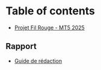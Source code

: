 # Table of contents

* [Projet Fil Rouge - MT5 2025](README.md)

## Rapport 

* [Guide de rédaction](./src/rapport.md)